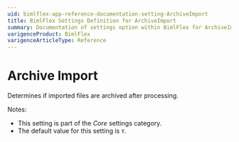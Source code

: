 ```yaml
---
uid: bimlflex-app-reference-documentation-setting-ArchiveImport
title: BimlFlex Settings Definition for ArchiveImport
summary: Documentation of settings option within BimlFlex for ArchiveImport
varigenceProduct: BimlFlex
varigenceArticleType: Reference
---
```


# Archive Import

Determines if imported files are archived after processing.

Notes:

* This setting is part of the *Core* settings category.
* The default value for this setting is `Y`.

